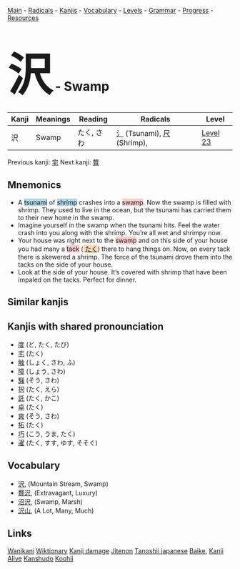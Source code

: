 <style> bigfont {font-size: 100px}</style>
[Main](../README.md) -
[Radicals](../radicals.md) -
[Kanjis](../kanjis.md) -
[Vocabulary](../vocabulary.md) -
[Levels](../levels.md) -
[Grammar](../grammar.md) - 
[Progress](../progress.md) -
[Resources](../resources.md)
# <bigfont> 沢</bigfont> - Swamp 

| Kanji | Meanings | Reading | Radicals | Level |
| --- | --- | --- | --- | --- |
| 沢 | Swamp | たく, さわ | [氵](../radicals/氵.md) (Tsunami), [尺](../radicals/尺.md) (Shrimp),  | [Level 23](../levels/wk_level23.md) |

Previous kanji: [宅](宅.md) Next kanji: [贅](贅.md) 

## Mnemonics
 * A <span style="background-color:#ADD8E6"> tsunami</span> of <span style="background-color:#ADD8E6"> shrimp</span> crashes into a <span style="background-color:#ffcccb"> swamp</span>. Now the swamp is filled with shrimp. They used to live in the ocean, but the tsunami has carried them to their new home in the swamp.
* Imagine yourself in the swamp when the tsunami hits. Feel the water crash into you along with the shrimp. You’re all wet and shrimpy now.
* Your house was right next to the <span style="background-color:#ffcccb"> swamp</span> and on this side of your house you had many a <span style="background-color:#ffcccb"> tack</span> (<span style="background-color:#fed8b1"> [たく](https://jisho.org/search/たく)</span>) there to hang things on. Now, on every tack there is skewered a shrimp. The force of the tsunami drove them into the tacks on the side of your house.
* Look at the side of your house. It’s covered with shrimp that have been impaled on the tacks. Perfect for dinner.


## Similar kanjis
 


## Kanjis with shared pronounciation
 * [度](度.md) (ど, たく, たび)
* [宅](宅.md) (たく)
* [触](触.md) (しょく, さわ, ふ)
* [障](障.md) (しょう, さわ)
* [騒](騒.md) (そう, さわ)
* [択](択.md) (たく, えら)
* [託](託.md) (たく, かこ)
* [卓](卓.md) (たく)
* [爽](爽.md) (そう, さわ)
* [拓](拓.md) (たく)
* [巧](巧.md) (こう, うま, たく)
* [濯](濯.md) (たく, すす, ゆす, そそぐ)



## Vocabulary
 * [沢](../vocabulary/沢.md), (Mountain Stream, Swamp)
* [贅沢](../vocabulary/沢.md), (Extravagant, Luxury)
* [沼沢](../vocabulary/沢.md), (Swamp, Marsh)
* [沢山](../vocabulary/沢.md), (A Lot, Many, Much)




## Links 


[Wanikani](https://www.wanikani.com/kanji/沢)
[Wiktionary](https://en.wiktionary.org/wiki/沢)
[Kanji damage](http://www.kanjidamage.com/kanji/search?utf8=✓&q=沢)
[Jitenon](https://jitenon.com/kanji/沢)
[Tanoshii japanese](https://www.tanoshiijapanese.com/dictionary/kanji.cfm?k=沢)
[Baike](https://baike.baidu.com/item/沢),
[Kanji Alive](https://app.kanjialive.com/沢)
[Kanshudo](https://www.kanshudo.com/searchmn?q=沢)
[Koohii](https://kanji.koohii.com/study/kanji/沢)

